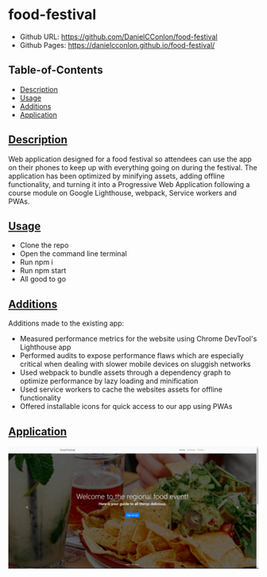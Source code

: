 # food-festival

- Github URL: https://github.com/DanielCConlon/food-festival
- Github Pages: https://danielcconlon.github.io/food-festival/

## Table-of-Contents

- [Description](#description)
- [Usage](#usage)
- [Additions](#additions)
- [Application](#application)

## [Description](#description)

Web application designed for a food festival so attendees can use the app on their phones to keep up with everything going on during the festival. The application has been optimized by minifying assets, adding offline functionality, and turning it into a Progressive Web Application following a course module on Google Lighthouse, webpack, Service workers and PWAs.

## [Usage](#table-of-contents)

- Clone the repo
- Open the command line terminal
- Run npm i
- Run npm start
- All good to go

## [Additions](#table-of-contents)

Additions made to the existing app:

- Measured performance metrics for the website using Chrome DevTool's Lighthouse app
- Performed audits to expose performance flaws which are especially critical when dealing with slower mobile devices on sluggish networks
- Used webpack to bundle assets through a dependency graph to optimize performance by lazy loading and minification
- Used service workers to cache the websites assets for offline functionality
- Offered installable icons for quick access to our app using PWAs

## [Application](#table-of-contents)

![Website image](./assets/img/Capture.PNG)
